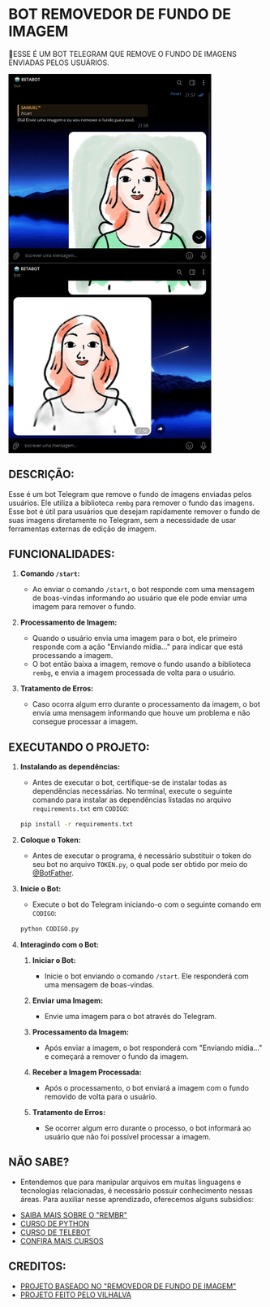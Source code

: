 # BOT REMOVEDOR DE FUNDO DE IMAGEM
🤤ESSE É UM BOT TELEGRAM QUE REMOVE O FUNDO DE IMAGENS ENVIADAS PELOS USUÁRIOS.

<img src="./IMAGENS/FOTO_1.png" align="center" width="400"> <br>
<img src="./IMAGENS/FOTO_2.png" align="center" width="400"> <br>

## DESCRIÇÃO:
Esse é um bot Telegram que remove o fundo de imagens enviadas pelos usuários. Ele utiliza a biblioteca `rembg` para remover o fundo das imagens. Esse bot é útil para usuários que desejam rapidamente remover o fundo de suas imagens diretamente no Telegram, sem a necessidade de usar ferramentas externas de edição de imagem.

## FUNCIONALIDADES:
1. **Comando `/start`:**
   - Ao enviar o comando `/start`, o bot responde com uma mensagem de boas-vindas informando ao usuário que ele pode enviar uma imagem para remover o fundo.

2. **Processamento de Imagem:**
   - Quando o usuário envia uma imagem para o bot, ele primeiro responde com a ação "Enviando mídia..." para indicar que está processando a imagem.
   - O bot então baixa a imagem, remove o fundo usando a biblioteca `rembg`, e envia a imagem processada de volta para o usuário.

3. **Tratamento de Erros:**
   - Caso ocorra algum erro durante o processamento da imagem, o bot envia uma mensagem informando que houve um problema e não consegue processar a imagem.

## EXECUTANDO O PROJETO:
1. **Instalando as dependências:**
   - Antes de executar o bot, certifique-se de instalar todas as dependências necessárias. No terminal, execute o seguinte comando para instalar as dependências listadas no arquivo `requirements.txt` em `CODIGO`:
   ```bash
   pip install -r requirements.txt
   ```

2. **Coloque o Token:**
   - Antes de executar o programa, é necessário substituir o token do seu bot no arquivo `TOKEN.py`, o qual pode ser obtido por meio do [@BotFather](https://t.me/BotFather). 

3. **Inicie o Bot:**
   - Execute o bot do Telegram iniciando-o com o seguinte comando em `CODIGO`:
   ```bash
   python CODIGO.py
   ```

4. **Interagindo com o Bot:**
   1. **Iniciar o Bot:**
      - Inicie o bot enviando o comando `/start`. Ele responderá com uma mensagem de boas-vindas.

   2. **Enviar uma Imagem:**
      - Envie uma imagem para o bot através do Telegram.

   3. **Processamento da Imagem:**
      - Após enviar a imagem, o bot responderá com "Enviando mídia..." e começará a remover o fundo da imagem.

   4. **Receber a Imagem Processada:**
      - Após o processamento, o bot enviará a imagem com o fundo removido de volta para o usuário.

   5. **Tratamento de Erros:**
      - Se ocorrer algum erro durante o processo, o bot informará ao usuário que não foi possível processar a imagem.

## NÃO SABE?
- Entendemos que para manipular arquivos em muitas linguagens e tecnologias relacionadas, é necessário possuir conhecimento nessas áreas. Para auxiliar nesse aprendizado, oferecemos alguns subsidios:
* [SAIBA MAIS SOBRE O "REMBR"](https://github.com/danielgatis/rembg)
* [CURSO DE PYTHON](https://github.com/VILHALVA/CURSO-DE-PYTHON)
* [CURSO DE TELEBOT](https://github.com/VILHALVA/CURSO-DE-TELEBOT)
* [CONFIRA MAIS CURSOS](https://github.com/VILHALVA?tab=repositories&q=+topic:CURSO)

## CREDITOS:
- [PROJETO BASEADO NO "REMOVEDOR DE FUNDO DE IMAGEM"](https://github.com/VILHALVA/REMOVEDOR-DE-FUNDO-DE-IMAGEM)
- [PROJETO FEITO PELO VILHALVA](https://github.com/VILHALVA)


